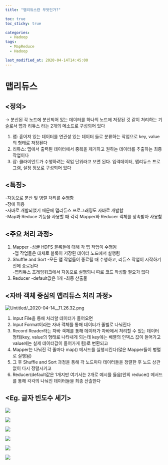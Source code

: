```yaml
---
title: "맵리듀스란 무엇인가?"

toc: true
toc_sticky: true

categories:
  - Hadoop
tags:
  - MapReduce
  - Hadoop

last_modified_at: 2020-04-14T14:45:00
---
```


# 맵리듀스

## <정의>

→ 분산된 각 노드에 분산되어 있는 데이터를 하나의 노드에 저장된 것 같이 처리하는 기술로서 맵과 리듀스 라는 2개의 메소드로 구성되어 있다  
1. 맵: 흩어져 있는 데이터를 연관성 있는 데이터 들로 분류하는 작업으로 key, value의 형태로 저장된다  
2. 리듀스: 맵에서 출력된 데이터에서 중복을 제거하고 원하는 데이터를 추출하는 최종 작업이다  
3. 잡: 클라이언트가 수행하려는 작업 단위라고 보면 된다. 입력데이터, 맵리듀스 프로그램, 설정 정보로 구성되어 있다

## <특징>

-자동으로 분산 및 병렬 처리를 수행함  
-장애 허용  
-자바로 개발되었기 때문에 맵리듀스 프로그래밍도 자바로 개발함  
-Map과 Reduce 기능을 사용할 때 각각 Mapper와 Reducer 객체를 상속받아 사용함

## <주요 처리 과정>

1. Mapper
-싱글 HDFS 블록들에 대해 각 맵 작업이 수행됨  
-맵 작업들은 대체로 블록이 저장된 데이터 노드에서 실행됨
2. Shuffle and Sort
-모든 맵 작업들이 종료될 때 수행하고, 리듀스 작업이 시작하기 전에 종료된다  
-맵리듀스 프레임워크에서 자동으로 실행되니 따로 코드 작성할 필요가 없다
3. Reducer
-default값은 1개
-최종 산출물

## <자바 객체 중심의 맵리듀스 처리 과정>

![Untitled/_2020-04-14__11.26.32.png](Untitled/_2020-04-14__11.26.32.png)

1. Input File을 통해 처리할 데이터가 들어오면  
2. Input Format이라는 자바 객체를 통해 데이터가 줄별로 나눠진다  
3. Record Reader라는 자바 객체를 통해 데이터가 자바에서 처리할 수 있는 데이터형태(key, value의 형태로 나타내게 되는데 key에는 배열의 인덱스 값이 들어가고 value에는 실제 데이터값이 들어가게 됨)로 변환되고  
4. Mapper는 나눠진 각 줄마다 map() 메서드를 실행시킨다(많은 Mapper들이 병렬로 실행됨)  
5. 그 후 Shuffle and Sort 과정을 통해 각 노드마다 데이터들을 정렬한 후 노드 상관없이 다시 정렬시키고  
6. Reducer(default값은 1개지만 여기서는 2개로 예시를 들음)안의 reduce() 메서드를 통해 각각의 나눠진 데이터들을 최종 산출한다

## <Eg. 글자 빈도수 세기>

![]({{site.url}}{{site.baseurl}}/assets/images/_2020-04-14__12.10.11.png)

![]({{site.url}}{{site.baseurl}}/assets/images/_2020-04-14__12.11.22.png)

![]({{site.url}}{{site.baseurl}}/assets/images/_2020-04-14__12.11.58.png)

![]({{site.url}}{{site.baseurl}}/assets/images/_2020-04-14__12.12.09.png)

![]({{site.url}}{{site.baseurl}}/assets/images/_2020-04-14__12.12.15.png)

![]({{site.url}}{{site.baseurl}}/assets/images/_2020-04-14__12.12.20.png)
